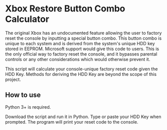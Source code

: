 # Xbox Restore Button Combo Calculator
The original Xbox has an undocumented feature allowing the user to factory reset the console by inputting a special button combo. This button combo is unique to each system and is derived from the system's unique HDD key stored in EEPROM.
Microsoft support would give this code to users. This is the only official way to factory reset the console, and it bypasses parental controls or any other considerations which would otherwise prevent it.

This script will calculate your console-unique factory reset code given the HDD Key. Methods for deriving the HDD Key are beyond the scope of this project.

## How to use

Python 3+ is required.

Download the script and run it in Python. Type or paste your HDD Key when prompted. The program will print your reset code to the console.
